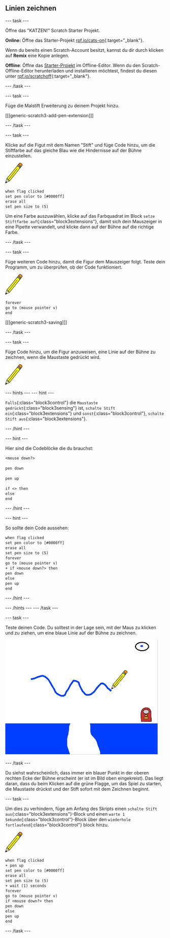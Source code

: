 ## Linien zeichnen

\--- task \---

Öffne das "KATZEN!" Scratch Starter Projekt.

**Online:** Öffne das Starter-Projekt [rpf.io/cats-on](http://rpf.io/cats-on){:target="_blank"}.

Wenn du bereits einen Scratch-Account besitzt, kannst du dir durch klicken auf **Remix** eine Kopie anlegen.

**Offline**: Öffne das [Starter-Projekt](http://rpf.io/p/en/cats-go) im Offline-Editor. Wenn du den Scratch-Offline-Editor herunterladen und installieren möchtest, findest du diesen unter [rpf.io/scratchoff](http://rpf.io/scratchoff){:target="_blank"}.

\--- /task \---

\--- task \---

Füge die Malstift Erweiterung zu deinem Projekt hinzu.

[[[generic-scratch3-add-pen-extension]]]

\--- /task \---

\--- task \---

Klicke auf die Figut mit dem Namen "Stift" und füge Code hinzu, um die Stiftfarbe auf das gleiche Blau wie die Hindernisse auf der Bühne einzustellen.

![Stift Figur](images/pen-sprite.png)

```blocks3
when flag clicked
set pen color to [#0000ff]
erase all
set pen size to (5)
```

Um eine Farbe auszuwählen, klicke auf das Farbquadrat im Block `setze Stiftfarbe auf`{:class="block3extensions"}, damit sich dein Mauszeiger in eine Pipette verwandelt, und klicke dann auf der Bühne auf die richtige Farbe.

\--- /task \---

\--- task \---

Füge weiteren Code hinzu, damit die Figur dem Mauszeiger folgt. Teste dein Programm, um zu überprüfen, ob der Code funktioniert.

![Stift Figur](images/pen-sprite.png)

```blocks3
forever
go to (mouse pointer v)
end
```

[[[generic-scratch3-saving]]]

\--- /task \---

\--- task \---

Füge Code hinzu, um die Figur anzuweisen, eine Linie auf der Bühne zu zeichnen, wenn die Maustaste gedrückt wird.

![Stift Figur](images/pen-sprite.png)

\--- hints \--- \--- hint \---

`Falls`{:class="block3control"} die `Maustaste gedrückt`{:class="block3sensing"} ist, `schalte Stift ein`{:class="block3extensions"} und `sonst`{:class="block3control"}, `schalte Stift aus`{:class="block3extensions"}.

\--- /hint \---

\--- hint \---

Hier sind die Codeblöcke die du brauchst:

```blocks3
<mouse down?>

pen down

pen up

if <> then
else
end
```

\--- /hint \---

\--- hint \---

So sollte dein Code aussehen:

```blocks3
when flag clicked
set pen color to [#0000ff]
erase all
set pen size to (5)
forever
go to (mouse pointer v)
+ if <mouse down?> then
pen down
else
pen up
end
```

\--- /hint \---

\--- /hints \--- \--- /task \---

\--- task \---

Teste deinen Code. Du solltest in der Lage sein, mit der Maus zu klicken und zu ziehen, um eine blaue Linie auf der Bühne zu zeichnen.

![Zeichne eine Linie](images/draw-a-line.png)

\--- /task \---

Du siehst wahrscheinlich, dass immer ein blauer Punkt in der oberen rechten Ecke der Bühne erscheint (er ist im Bild oben eingekreist). Das liegt daran, dass du beim Klicken auf die grüne Flagge, um das Spiel zu starten, die Maustaste drückst und der Stift sofort mit dem Zeichnen beginnt.

\--- task \---

Um dies zu verhindern, füge am Anfang des Skripts einen `schalte Stift aus`{:class="block3extensions"}-Block und einen `warte 1 Sekunde`{:class="block3control"}-Block über den `wiederhole fortlaufend`{:class="block3control"} block hinzu.

![Stift Figur](images/pen-sprite.png)

```blocks3
when flag clicked
+ pen up
set pen color to [#0000ff]
erase all
set pen size to (5)
+ wait (1) seconds
forever
go to (mouse pointer v)
if <mouse down?> then
pen down
else
pen up
end
```

\--- /task \---